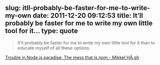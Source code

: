 slug: itll-probably-be-faster-for-me-to-write-my-own
date: 2011-12-20 09:12:53
title: It’ll probably be faster for me to write my own little tool for it...
type: quote
---

> It’ll probably be faster for me to write my own little tool for it than to educate myself of all these options.

[Trouble in Node.js paradise: The mess that is npm - Mikkel HÃ¸gh](http://mikkel.hoegh.org/blog/2011/12/20/trouble-in-node-dot-js-paradise-the-mess-that-is-npm/)
